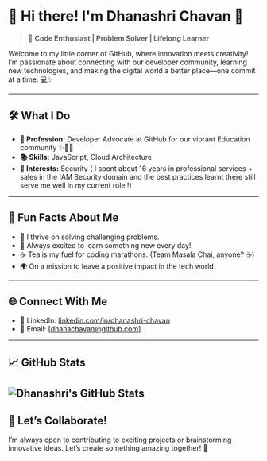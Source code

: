 # 👋 Hi there! I'm Dhanashri Chavan 🌟

> 🚀 **Code Enthusiast | Problem Solver | Lifelong Learner**

Welcome to my little corner of GitHub, where innovation meets creativity! I’m passionate about connecting with our developer community, learning new technologies, and making the digital world a better place—one commit at a time. 💻✨ 

---

## 🛠️ **What I Do**
- **💼 Profession:** Developer Advocate at GitHub for our vibrant Education community ✨🏫🎒
- **📚 Skills:** JavaScript, Cloud Architecture 
- **🚀 Interests:** Security ( I spent about 16 years in professional services + sales in the IAM Security domain and the best practices learnt there still serve me well in my current role !)

---

## 🌟 **Fun Facts About Me**
- 🧠 I thrive on solving challenging problems.
- 🌱 Always excited to learn something new every day!
- ☕ Tea is my fuel for coding marathons. (Team Masala Chai, anyone? ☕)
- 🌍 On a mission to leave a positive impact in the tech world.

---

## 🌐 **Connect With Me**
- 💼 LinkedIn: [linkedin.com/in/dhanashri-chavan](https://www.linkedin.com/in/dhanashri-chavan/)
- 📧 Email: [dhanachavan@github.com]

---

## 📈 **GitHub Stats**
![Dhanashri's GitHub Stats](https://github-readme-stats.vercel.app/api?username=dhanachavan&show_icons=true&theme=radical)
---

## 🌱 **Let’s Collaborate!**
I’m always open to contributing to exciting projects or brainstorming innovative ideas. Let’s create something amazing together! 🚀
